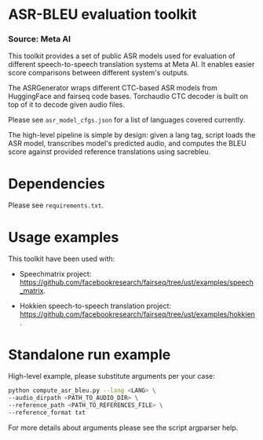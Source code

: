 # ASR-BLEU evaluation toolkit  

### Source: Meta AI

This toolkit provides a set of public ASR models used for evaluation of different speech-to-speech translation systems at Meta AI. It enables easier score comparisons between different system's outputs.

The ASRGenerator wraps different CTC-based ASR models from HuggingFace and fairseq code bases. Torchaudio CTC decoder is built on top of it to decode given audio files.

Please see `asr_model_cfgs.json` for a list of languages covered currently.

The high-level pipeline is simple by design: given a lang tag, script loads the ASR model, transcribes model's predicted audio, and computes the BLEU score against provided reference translations using sacrebleu.

# Dependencies

Please see `requirements.txt`. 

# Usage examples

This toolkit have been used with:

* Speechmatrix project: https://github.com/facebookresearch/fairseq/tree/ust/examples/speech_matrix.

* Hokkien speech-to-speech translation project: https://github.com/facebookresearch/fairseq/tree/ust/examples/hokkien.

# Standalone run example

High-level example, please substitute arguments per your case:

```bash
python compute_asr_bleu.py --lang <LANG> \
--audio_dirpath <PATH_TO_AUDIO_DIR> \
--reference_path <PATH_TO_REFERENCES_FILE> \
--reference_format txt
```

For more details about arguments please see the script argparser help.